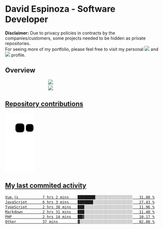 # David Espinoza - Software Developer
<div id="links">
  <p>
    <strong>Disclaimer:</strong> Due to privacy policies in contracts by the companies/customers, some projects needed to be hidden as private repositories. <br />
For seeing more of my portfolio, please feel free to visit my personal <a href="https://davidespinoza.dev" target="_blank"><img src="https://img.shields.io/badge/website-000000?style=for-the-badge&logo=About.me&logoColor=white" target="_blank"></a> and <a href="https://www.linkedin.com/in/despinozap" target="_blank"><img src="https://img.shields.io/badge/LinkedIn-0077B5?style=for-the-badge&logo=linkedin&logoColor=white" target="_blank"></a> profile.
  </p>
</div>

## Overview

<div id="stats">
  <a href="https://github.com/despinozap">
  <img height="180em" style="margin: 0em 10em;" src="https://github-readme-stats.vercel.app/api?username=despinozap&show_icons=true&include_all_commits=true&count_private=true&theme=default"/>
  <img height="180em" style="margin: 0em 10em;" src="https://github-readme-stats.vercel.app/api/top-langs/?username=despinozap&layout=compact&langs_count=7&theme=default"/>
</div>
 
## Repository contributions
<div id="snake"> 

  ![Snake animation](https://github.com/despinozap/despinozap/blob/output/github-contribution-grid-snake.svg)
</div>

## My last commited activity
<!--START_SECTION:waka-->

```text
Vue.js           7 hrs 2 mins    ████████░░░░░░░░░░░░░░░░░   31.88 %
JavaScript       6 hrs 3 mins    ███████░░░░░░░░░░░░░░░░░░   27.43 %
TypeScript       2 hrs 38 mins   ███░░░░░░░░░░░░░░░░░░░░░░   11.96 %
Markdown         2 hrs 31 mins   ███░░░░░░░░░░░░░░░░░░░░░░   11.40 %
PHP              2 hrs 14 mins   ██▓░░░░░░░░░░░░░░░░░░░░░░   10.17 %
Other            37 mins         ▓░░░░░░░░░░░░░░░░░░░░░░░░   02.80 %
```

<!--END_SECTION:waka-->
